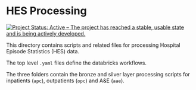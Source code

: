# HES Processing

<!-- badges: start -->
[![Project Status: Active – The project has reached a stable, usable state and is being actively developed.](https://www.repostatus.org/badges/latest/active.svg)](https://www.repostatus.org/#active)
<!-- badges: end -->


This directory contains scripts and related files for processing Hospital Episode Statistics (HES) data.

The top level `.yaml` files define the databricks workflows. 

The three folders contain the bronze and silver layer processing scripts for inpatients (`apc`), outpatients (`opc`) and A&E (`aae`).

